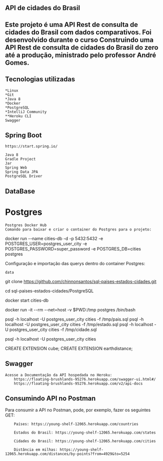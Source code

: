 ## API de cidades do Brasil

## Este projeto é uma API Rest de consulta de cidades do Brasil com dados comparativos. Foi desenvolvido durante o curso Construindo uma API Rest de consulta de cidades do Brasil do zero até a produção, ministrado pelo professor André Gomes.

## Tecnologias utilizadas

    *Linux
    *Git
    *Java 8
    *Docker
    *PostgreSQL
    *IntelliJ Community
    **Heroku CLI
    Swagger

## Spring Boot

    https://start.spring.io/

    Java 8
    Gradle Project
    Jar
    Spring Web
    Spring Data JPA
    PostgreSQL Driver

## DataBase
# Postgres

    Postgres Docker Hub
    Comando para baixar e criar o container do Postgres para o projeto:

docker run --name cities-db -d -p 5432:5432 -e POSTGRES_USER=postgres_user_city -e POSTGRES_PASSWORD=super_password -e POSTGRES_DB=cities postgres

Configuração e importação das querys dentro do container Postgres:

    data

git clone https://github.com/chinnonsantos/sql-paises-estados-cidades.git

cd sql-paises-estados-cidades/PostgreSQL

docker start cities-db

docker run -it --rm --net=host -v $PWD:/tmp postgres /bin/bash

psql -h localhost -U postgres_user_city cities -f /tmp/pais.sql
psql -h localhost -U postgres_user_city cities -f /tmp/estado.sql
psql -h localhost -U postgres_user_city cities -f /tmp/cidade.sql

psql -h localhost -U postgres_user_city cities

CREATE EXTENSION cube; 
CREATE EXTENSION earthdistance;

## Swagger

    Acesse a Documentação da API hospedada no Heroku:
        https://floating-brushlands-95276.herokuapp.com/swagger-ui.html#/
        https://floating-brushlands-95276.herokuapp.com/v2/api-docs

## Consumindo API no Postman

 Para consumir a API no Postman, pode, por exemplo, fazer os seguintes GET:
 
        Países: https://young-shelf-12065.herokuapp.com/countries
        
        Estados do Brasil: https://young-shelf-12065.herokuapp.com/states
        
        Cidades do Brasil: https://young-shelf-12065.herokuapp.com/cities
        
        Distância em milhas: https://young-shelf-12065.herokuapp.com/distances/by-points?from=4929&to=5254
